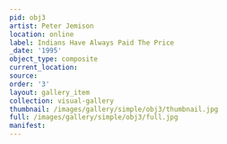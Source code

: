 ```yaml
---
pid: obj3
artist: Peter Jemison
location: online
label: Indians Have Always Paid The Price
_date: '1995'
object_type: composite
current_location: 
source: 
order: '3'
layout: gallery_item
collection: visual-gallery
thumbnail: /images/gallery/simple/obj3/thumbnail.jpg
full: /images/gallery/simple/obj3/full.jpg
manifest: 
---
```

